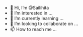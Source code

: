 - 👋 Hi, I’m @Sailihita
- 👀 I’m interested in ...
- 🌱 I’m currently learning ...
- 💞️ I’m looking to collaborate on ...
- 📫 How to reach me ...

<!---
Sailihita/Sailihita is a ✨ special ✨ repository because its `README.md` (this file) appears on your GitHub profile.
You can click the Preview link to take a look at your changes.
--->
